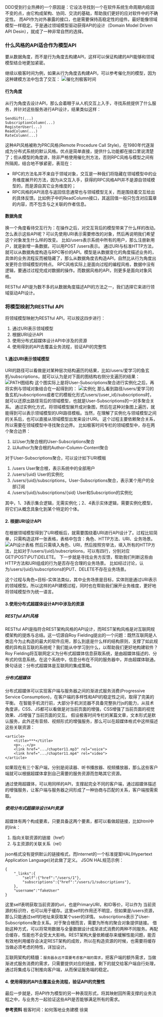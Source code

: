 
DDD受到行业热捧的一个原因是：它设法寻找到一个在软件系统生命周期内稳固不变的点，由它构成架构、协同、交流的基础，帮助我们更好的应对软件中的不确定性。
而API作为对外暴露的接口，也是需要保持高稳定性的组件。最好能像领域模型一样稳定。于是通过领域模型驱动获得API的设计（Domain Model Driven API Desin），就成了一种非常自然的选择。

### 什么风格的API适合作为模型API
要从数据角度，而不是行为角度去构建API，这样可以保证构建的API能够和领域模型结合地更加紧密。

继续以极客时间为例，如果从行为角度去构建API，可以参考催化剂的模型，因为这种建模方法中包含了交互：
![催化剂极客时间](./催化剂极客时间.png)

#### 行为角度
从行为角度去设计API，那么会着眼于从人机交互上入手，寻找系统提供了什么服务，并针对这些服务进行API设计，结果类似这样：
```
SendGift(...)
SubscriptionColumn(...)
RegisterUser(...)
ReadColumn(...)
RateColumn(...)
```
这种API风格被称为PRC风格(Remote Procedure Call Style)，在1980年代逐渐成为分布式系统的默认风格。优点是简单直接，提供什么功能都在接口里说清楚了；但从模型的角度讲，除非严格使用催化剂方法，否则RPC风格与模型之间有所隔阂，结合地不够紧密，表现在：
- RPC的方法名并不来自于领域对象，交互是一种我们将隐藏在领域模型中的业务维度展开的方法，因为从交互入手，获得的RPC风格API并不是源自领域模型的，而是源自其它业务维度的；
- RPC风格的API消息与返回信息通常也与领域模型无关，而是围绕着交互给出的具体反馈。比如例子中的ReadColumn接口，其返回值一般只包含对应篇章的内容，而不包含与之关联的作者信息。

#### 数据角度
换一个角度看待交互行为：在操作之后，对交互背后的模型带来了什么样的改动。
怎么表示这些API呢？可以先使用URI表示需要修改的对象，然后再说明我们希望这个对象发生什么样的改变。
比如/users表示系统中所有的用户，那么注册新用户，就是新增一条数据，可以用POST /users表示。
通过URI与标准HTTP方法，就可以从数据角度构造与RPC等价的API。模型是从数据变化的角度描述业务的，具体的业务流程反而被隐藏了，那么从数据角度去构造API，自然比从行为角度出发更符合领域模型的特点。
RPC风格实际上是面向过程的编程风格，数据中没有逻辑，要通过过程完成对数据的操作。而数据风格的API，则更多是面向对象风格。

RESTful API是为数不多的从数据角度描述API的方法之一，我们选择它来进行领域驱动API设计。

### 将模型映射为RESTful API
将领域模型映射为RESTful API，可以按这四步进行：
1. 通过URI表示领域模型
2. 根据URI设计API
3. 使用分布式超媒体设计API中涉及的资源
4. 使用得到的API去覆盖业务流程，验证API的完整性

#### 1.通过URI表示领域模型
URI的路径可以看做是对某种层次结构遍历的结果，比如/users/爱学习的鱼玄机/subscriptions，就可以认为是对下面的图结构右侧分支遍历的结果：
![PATH图结构](./PATH图结构.png)
这个图实际上是将User-Subscriptions聚合进行实例化之后，再将实例与领域对象结合在一起得到的：
![实例化](./实例化.png)
那么看到路径/users/爱学习的鱼玄机/subscriptions或者它的模板化形式/users/{user_id}/subscriptions时，就可以还原出路径背后的领域模型，也就是User-Subscriptions的一对多聚合关系。
通过实例化方式，将领域模型展开成对象图，然后在这种对象图上遍历，就能得到可以表示领域模型的URI路径模板。当然，在理解了实例化与领域模型之间的关系后，也可以直接从领域模型出发来设计URI。
这个过程主要依赖聚合关系，所以需要在领域模型中寻找聚合边界。
比如极客时间专栏的领域模型中，存在两个聚合边界：
1. 以User为聚合根的User-Subscriptions聚合
2. 以Author为聚合根的Author-Column-Content聚合

对于User-Subscriptions聚合，可以设计如下URI模板
1. /users User聚合根，表示系统中的全部用户
2. /users/{uid} User的实例化
3. /users/{uid}/subscriptions，User-Subscriptions聚合，表示某个用户的全部订阅
4. /users/{uid}/subscriptions/{sid} User和Subscription的实例化

其中，1、3表示集合逻辑，无需实例化；2、4表示实体逻辑，需要实例化模型，将它们从概念具象化到某个特定的个体。

#### 2. 根据URI设计API
在根据领域模型得到了URI模板后，就需要围绕着URI进行API设计了。过程比较简单，只需构造这样一张表格，表格中包含：角色、HTTP方法、URI、业务场景。
![API设计表格](./API设计表格.png)
然后只需填入角色、URI，然后按照穷举法，填入所有的HTTP方法，比如对于/users/{uid}/subscriptions，可以有四行，分别对应GET\POST\PUT\DELETE。
下一步就是寻找业务方反馈，帮助我们判断这些由HTTP方法和URI组成的行为是否存在合理的业务场景。
比如经过讨论，认为/users/{uid}/subscriptions的PUT、DELETE不存在业务场景。

这个过程与角色=目标-实体法类似，其中业务场景是目标，实体则是通过URI表示的领域模型。所以这样的API建模过程，同时也在帮助我们展开业务维度，更好地将领域模型作为统一语言。

#### 3.使用分布式超媒体设计API中涉及的资源
##### RESTful API风格
RESTful API是指符合REST架构风格的API设计，而REST架构风格是对互联网规模架构的提炼与总结。这一切源自Roy Fielding提出的一个问题：既然互联网是人类迄今为止构造的最大的软件应用，那么到底是什么样的结构原则，支撑了如此规模的异构且互联的系统呢？我们能从中学习到什么，以帮助我们更好地构建软件？
Roy Fielding将互联网定义为分布式超媒体信息获取系统，是由超媒体描述的、分布式的信息系统。在这个系统中，信息分布在不同的服务器中，并由超媒体联通。换句话说：分布式超媒体是互联网的集成策略。

##### 分布式超媒体
分布式超媒体可以实现客户端与服务器之间的渐进式服务消费(Progressive Service Consumption)，在客户端的多样性和API的稳定性之间，取得了完美的平衡。
在智能手机流行前，大部分手机浏览器不具备完整执行js的能力，从技术角度讲，CSS、JS都可以看做是对当前页面的增强，CSS增强了当前页面的视觉效果、JS增强了当前页面的交互。
假设极客时间专栏的某篇文章，文本形式是默认服务，此外还有音频、视频形式的增强服务，那么可以在超媒体格式中这样描述这些关联资源：
```
<article>
    <title>***</title>
    <p>...</p>
    <link href=".../chapter11.mp3" rel="voice">
    <link href=".../chapter11.mp4" rel="video">
</article>
```
如果现在有三个客户端，分别是阅读器、听书播放器、视频播放器，那么这些客户端就可以根据超媒体拿到自己需要的服务资源而忽略其它资源。

通过使用超媒体，可以用同样的API，支撑起完全不同的客户端，通过超媒体描述的增强服务，让客户端与服务器之间形成了一种协商与匹配的关系，客户端按需索取。

##### 使用分布式超媒体设计API资源
超媒体有两个构成要素，只要具备这两个要素，都可以看做超链接，比如html中的link：
1. 指向关联资源的链接（href）
2. 与主资源的关联关系（rel）

json格式没有提供默认的链接格式，而Internet的一个标准提案HAL(Hypertext Application Language)对此做了定义。
JSON HAL规范示例：
```
{
    "_links":{
        "self":{"href":"/users/1"},
        "subscriptions":{"href":"/users/1/subscriptions"},
    },
    "username":"fakeUser"
}
```
这里self表明获取当前资源的uri，也是PrimaryURI，和ID等价，可以作为 当前资源的标识符，也可以用于缓存。这里self的作用还不明显，但如果是/users资源，那么只能通过self的地址来获取某个user的详情。
subscriptions表示了User-Subscriptions聚合关系。对于聚合根而言，需要为所有的聚合对象提供链接。
借助这种方式，可以将常用数据与全量数据设计成渐进式消费的两种不同服务。再配合缓存，性能也不会受太大影响。REST架构大量依赖缓存来缓解性能问题，能否有效地利用缓存会决定REST架构的成败，所以在构造资源的时候，也需要将缓存当做必须考虑的特性，详加设计。

互联网架构的精髓：`服务器永远不需要考虑客户端的需求`，把客户端的额外需求，当做渐进式服务消费的需求，只需要提供对应的链接，剩下的就交给客户端自行处理，通过将集成与订制推向客户端，从而保证服务端的稳定。

#### 4. 使用得到的API去覆盖业务流程，验证API的完整性
最后一步就是，将API作为模型的另一种表现形式，将其映射回所需支撑的业务流程之中，与业务方一起验证这些API是否能够满足所有的需求。


**参考资料**
极客时间：如何落地业务建模 徐昊